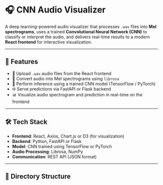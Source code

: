 # 🎧 CNN Audio Visualizer

A deep learning-powered audio visualizer that processes `.wav` files into **Mel spectrograms**, uses a trained **Convolutional Neural Network (CNN)** to classify or interpret the audio, and delivers real-time results to a modern **React frontend** for interactive visualization.

---

## 🚀 Features

- 📁 Upload `.wav` audio files from the React frontend
- 🎼 Convert audio into Mel spectrograms using `librosa`
- 🧠 Perform inference using a trained CNN model (TensorFlow / PyTorch)
- 🌐 Serve predictions via FastAPI or Flask backend
- 📊 Visualize audio spectrogram and prediction in real-time on the frontend

---

## 🛠️ Tech Stack

- **Frontend**: React, Axios, Chart.js or D3 (for visualization)
- **Backend**: Python, FastAPI or Flask
- **Model**: CNN trained using TensorFlow or PyTorch
- **Audio Processing**: Librosa, NumPy
- **Communication**: REST API (JSON format)

---

## 📁 Directory Structure

